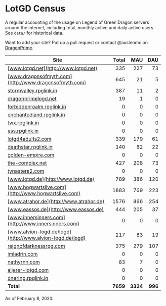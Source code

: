 # LotGD Census
A regular accounting of the usage on Legend of Green Dragon servers around the internet, including total, monthly active and daily active users. See `data/` for historical data.

Want to add your site? Put up a pull request or contact @austenmc on [DragonPrime](http://dragonprime.net).


Site | Total | MAU | DAU
--- | ---:| ---:| ---:
[www.lotgd.net](http://www.lotgd.net)|335|227|73
[www.dragonsofmyth.com](http://www.dragonsofmyth.com)|645|21|5
[stormvalley.rpglink.in](http://stormvalley.rpglink.in)|387|11|2
[dragonprimelogd.net](http://dragonprimelogd.net)|19|1|0
[forbiddenrealm.rpglink.in](http://forbiddenrealm.rpglink.in)|0|0|0
[enchantedland.rpglink.in](http://enchantedland.rpglink.in)|0|0|0
[twx.rpglink.in](http://twx.rpglink.in)|0|0|0
[ess.rpglink.in](http://ess.rpglink.in)|0|0|0
[lotgd4adults2.com](http://lotgd4adults2.com)|339|179|61
[deathstar.rpglink.in](http://deathstar.rpglink.in)|140|82|22
[golden-empire.com](http://golden-empire.com)|0|0|0
[the-complex.net](http://the-complex.net)|427|208|73
[tynastera2.com](http://tynastera2.com)|0|0|0
[www.lotgd.de](http://www.lotgd.de)|789|386|120
[www.hogwartslive.com](http://www.hogwartslive.com)|1883|769|223
[www.atrahor.de](http://www.atrahor.de)|1576|866|254
[www.eassos.de](http://www.eassos.de)|444|205|37
[www.innersinners.com](http://www.innersinners.com)|0|0|0
[www.alvion-logd.de/logd](http://www.alvion-logd.de/logd)|217|83|19
[reignofdarknessrpg.com](http://reignofdarknessrpg.com)|375|279|107
[imladrin.com](http://imladrin.com)|0|0|0
[nathyrnn.com](http://nathyrnn.com)|83|7|0
[aljerer-lotgd.com](http://aljerer-lotgd.com)|0|0|0
[onering.rpglink.in](http://onering.rpglink.in)|0|0|0
**Total**|**7659**|**3324**|**996**

As of February 8, 2020.
